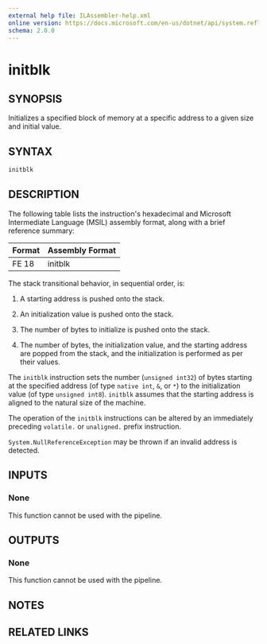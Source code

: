 ```yaml
---
external help file: ILAssembler-help.xml
online version: https://docs.microsoft.com/en-us/dotnet/api/system.reflection.emit.opcodes.initblk
schema: 2.0.0
---
```


# initblk

## SYNOPSIS

Initializes a specified block of memory at a specific address to a given size and initial value.

## SYNTAX

```powershell
initblk
```

## DESCRIPTION

The following table lists the instruction's hexadecimal and Microsoft Intermediate Language (MSIL) assembly format, along with a brief reference summary:

| Format | Assembly Format |
| ------ | --------------- |
| FE 18  | initblk         |

 The stack transitional behavior, in sequential order, is:

1.  A starting address is pushed onto the stack.

2.  An initialization value is pushed onto the stack.

3.  The number of bytes to initialize is pushed onto the stack.

4.  The number of bytes, the initialization value, and the starting address are popped from the stack, and the initialization is performed as per their values.

 The `initblk` instruction sets the number (`unsigned int32`) of bytes starting at the specified address (of type `native int`, `&`, or `*`) to the initialization value (of type `unsigned int8`). `initblk` assumes that the starting address is aligned to the natural size of the machine.

 The operation of the `initblk` instructions can be altered by an immediately preceding `volatile.` or `unaligned.` prefix instruction.

 `System.NullReferenceException` may be thrown if an invalid address is detected.

## INPUTS

### None

This function cannot be used with the pipeline.

## OUTPUTS

### None

This function cannot be used with the pipeline.

## NOTES

## RELATED LINKS
